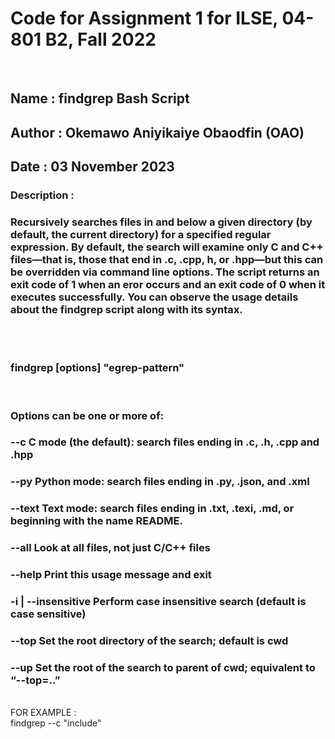 # Code for Assignment 1 for ILSE, 04-801 B2, Fall 2022

<br/>

## Name : findgrep Bash Script
## Author : Okemawo Aniyikaiye Obaodfin (OAO)
## Date : 03 November 2023
### Description : 
### Recursively searches files in and below a given directory (by default, the current directory) for a specified regular expression. By default, the search will examine only C and C++ files—that is, those that end in .c, .cpp, h, or .hpp—but this can be overridden via command line options. The script returns an exit code of 1 when an eror occurs and an exit code of 0 when it executes successfully. You can observe the usage details about the findgrep script along with its syntax.

<br/>
<br/>

### findgrep [options]  "egrep-pattern"

<br/>

###     Options can be one or more of:
###       --c                   C mode (the default): search files ending in .c, .h, .cpp and .hpp
###       --py                  Python mode: search files ending in .py, .json, and .xml
###       --text                Text mode: search files ending in .txt, .texi, .md, or beginning with the name README.
###       --all                 Look at all files, not just C/C++ files
###       --help                Print this usage message and exit
###       -i | --insensitive    Perform case insensitive search (default is case sensitive)
###       --top <rootdir>       Set the root directory of the search; default is cwd
###       --up                  Set the root of the search to parent of cwd; equivalent to “--top=..”

<br/>  
FOR EXAMPLE :
<br/>
findgrep --c "include"
